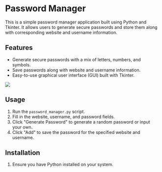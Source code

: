 # Password Manager

This is a simple password manager application built using Python and Tkinter. It allows users to generate secure passwords and store them along with corresponding website and username information.

## Features

- Generate secure passwords with a mix of letters, numbers, and symbols.
- Save passwords along with website and username information.
- Easy-to-use graphical user interface (GUI) built with Tkinter.

![](https://github.com/channyeinzin/Password-Manager_/blob/main/password_manager.png)


## Usage

1. Run the `password_manager.py` script.
2. Fill in the website, username, and password fields.
3. Click "Generate Password" to generate a random password or input your own.
4. Click "Add" to save the password for the specified website and username.

## Installation

1. Ensure you have Python installed on your system.
